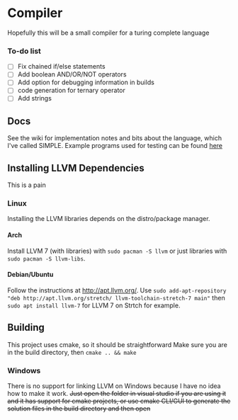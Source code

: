 # Compiler
Hopefully this will be a small compiler for a turing complete language

### To-do list
 - [ ] Fix chained if/else statements
 - [ ] Add boolean AND/OR/NOT operators
 - [ ] Add option for debugging information in builds
 - [ ] code generation for ternary operator
 - [ ] Add strings

## Docs
See the wiki for implementation notes and bits about the language, which I've called SIMPLE.  Example programs used for testing can be found [here](test/Test%20programs)

## Installing LLVM Dependencies
This is a pain
### Linux
Installing the LLVM libraries depends on the distro/package manager.
#### Arch
Install LLVM 7 (with libraries) with `sudo pacman -S llvm` or just libraries with `sudo pacman -S llvm-libs`.
#### Debian/Ubuntu
Follow the instructions at http://apt.llvm.org/.
Use `sudo add-apt-repository "deb http://apt.llvm.org/stretch/ llvm-toolchain-stretch-7 main"` then `sudo apt install llvm-7` for LLVM 7 on Strtch for example.

## Building
This project uses cmake, so it should be straightforward
Make sure you are in the build directory, then `cmake .. && make`

### Windows
There is no support for linking LLVM on Windows because I have no idea how to make it work.
~~Just open the folder in visual studio if you are using it and it has support for cmake projects, or use cmake CLI/GUI to generate the solution files in the build directory and then open~~
